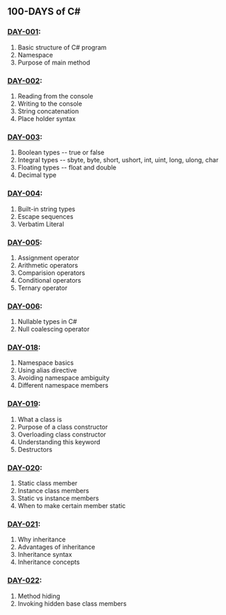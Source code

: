## 100-DAYS of C#

### [DAY-001](./DAY-001):
1. Basic structure of C# program
2. Namespace
3. Purpose of main method

### [DAY-002](./DAY-002):
1. Reading from the console
2. Writing to the console
3. String concatenation
4. Place holder syntax

### [DAY-003](./DAY-003):
1. Boolean types -- true or false
2. Integral types -- sbyte, byte, short, ushort, int, uint, long, ulong, char
3. Floating types -- float and double
4. Decimal type

### [DAY-004](./DAY-004):
1. Built-in string types
2. Escape sequences
3. Verbatim Literal

### [DAY-005](./DAY-005):
1. Assignment operator
2. Arithmetic operators
3. Comparision operators
4. Conditional operators
5. Ternary operator

### [DAY-006](./DAY-006):
1. Nullable types in C#
2. Null coalescing operator

### [DAY-018](./DAY-018):
1. Namespace basics
2. Using alias directive
3. Avoiding namespace ambiguity
4. Different namespace members

### [DAY-019](./DAY-019):
1. What a class is
2. Purpose of a class constructor
3. Overloading class constructor
4. Understanding this keyword
5. Destructors

### [DAY-020](./DAY-020):
1. Static class member
2. Instance class members
3. Static vs instance members
4. When to make certain member static

### [DAY-021](./DAY-021):
1. Why inheritance
2. Advantages of inheritance
3. Inheritance syntax
4. Inheritance concepts

### [DAY-022](./DAY-022):
1. Method hiding
2. Invoking hidden base class members

